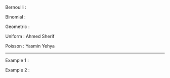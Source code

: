 Bernoulli : 

Binomial  : 

Geometric : 

Uniform   : Ahmed Sherif

Poisson   : Yasmin Yehya

------------------------------------------

Example 1   : 

Example 2   : 